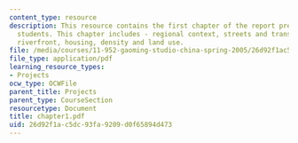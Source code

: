 ```yaml
---
content_type: resource
description: This resource contains the first chapter of the report prepared by the
  students. This chapter includes - regional context, streets and transportation,
  riverfront, housing, density and land use.
file: /media/courses/11-952-gaoming-studio-china-spring-2005/26d92f1ac5dc93fa9209d0f65894d473_chapter1.pdf
file_type: application/pdf
learning_resource_types:
- Projects
ocw_type: OCWFile
parent_title: Projects
parent_type: CourseSection
resourcetype: Document
title: chapter1.pdf
uid: 26d92f1a-c5dc-93fa-9209-d0f65894d473
---
```


